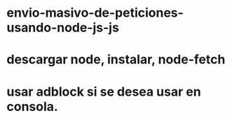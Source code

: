 # envio-masivo-de-peticiones-usando-node-js-js
# descargar node, instalar, node-fetch
# usar adblock si se desea usar en consola.
